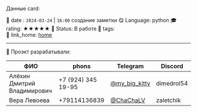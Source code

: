 Данные card: 

 📆 date : `2024-03-24` | `16:00` создание заметки 
 😋 Language: python
 🎓 rating: ★★★★★
 🍂 Status: В работе
 📌 tags:  
  🔗 link_home: [home](../README.md)

<hr>

 🧠 Проэкт разрабатывали: 

| ФИО                         | phons              | Telegram                                    | Discord    |
| --------------------------- | ------------------ | ------------------------------------------- | ---------- |
| Алёхин Дмитрий Владимирович | +7 (924) 345 19-95 | [@my_big_kitty ](https://t.me/my_big_kitty) | dimedrol54 |
| Вера Левоева                | +79114136839       | [@ChaChaLV ](https://t.me/ChaChaLV)         | zaletchik  |
